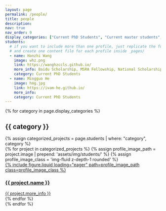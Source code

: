 ```yaml
---
layout: page
permalink: /people/
title: people
description: 
nav: true
nav_order: 9
display_categories: ["Current PhD Students", "Current master students", "Graduated PhD students", "Graduated master students"]
students:
  # if you want to include more than one profile, just replicate the following block
  # and create one content file for each profile inside _pages/
  - name: Hanzhi Wang
    image: whz.png
    link: https://wanghzccls.github.io/
    more_info: Baidu Scholarship, MSRA Fellowship, National Scholarship
    category: Current PhD Students
  - name: Mingguo He
    image: hmg.jpg
    link: https://ivam-he.github.io/
    more_info: 
    category: Current PhD Students
---
```


{% for category in page.display_categories %}
  <h2 class="category">{{ category }}</h2>
  {% assign categorized_projects = page.students | where: "category", category %}
  <div class="row row-cols-1 row-cols-md-4">
  {% for project in categorized_projects %}
    {% assign profile_image_path = project.image | prepend: 'assets/img/students/' %}
    {% assign profile_image_class = 'img-fluid z-depth-1 rounded' %}
    <div class="col">
      <a href="{{ project.link }}" class="no-decoration">
          <div class="card hoverable h-100">
              {% include figure.liquid loading="eager" path=profile_image_path class=profile_image_class %}
              <div class="card-body">
                  <h3 class="card-title">{{ project.name }}</h3>
                  <div class="card-text">{{ project.more_info }}</div>
              </div>
          </div>
      </a>
    </div>
  {% endfor %}
  </div>
{% endfor %}